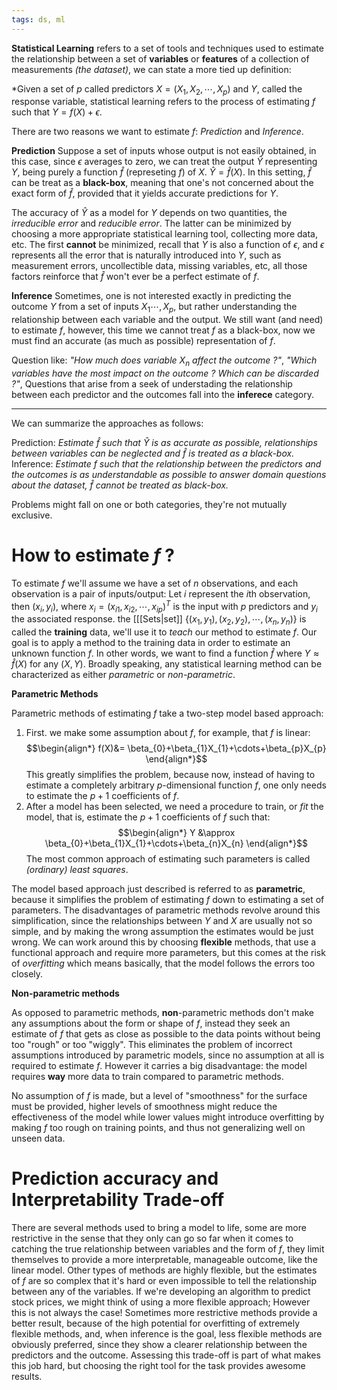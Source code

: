 ```yaml
---
tags: ds, ml
---
```

**Statistical Learning** refers to a set of tools and techniques used to estimate the relationship between a set of **variables** or **features** of a collection of measurements *(the dataset)*, we can state a more tied up definition:

*Given a set of $p$ called predictors $X=(X_{1}, X_{2}, \cdots, X_{p})$  and $Y$, called the response variable, statistical learning refers to the process of estimating $f$ such that $Y=f(X) + \epsilon$.

There are two reasons we want to estimate $f$: *Prediction* and *Inference*.

**Prediction**
Suppose a set of inputs whose output is not easily obtained, in this case, since $\epsilon$ averages to zero, we can treat the output $\hat{Y}$ representing $Y$, being purely a function $\hat{f}$ (represeting $f$) of $X$. $\hat{Y} = \hat{f}(X)$. In this setting, $\hat{f}$ can be treat as a **black-box**, meaning that one's not concerned about the exact form of $\hat{f}$, provided that it yields accurate predictions for $Y$.

The accuracy of $\hat{Y}$ as a model for $Y$ depends on two quantities, the *irreducible error* and *reducible error*. The latter can be minimized by choosing a more appropriate statistical learning tool, collecting more data, etc. The first **cannot** be minimized, recall that $Y$ is also a function of $\epsilon$, and $\epsilon$ represents all the error that is naturally introduced into $Y$, such as measurement errors, uncollectible data, missing variables, etc, all those factors reinforce that $\hat{f}$ won't ever be a perfect estimate of $f$.

**Inference**
Sometimes, one is not interested exactly in predicting the outcome $Y$ from a set of inputs $X_{1}\cdots, X_{p}$, but rather understanding the relationship between each variable and the output. We still want (and need) to estimate $f$, however, this time we cannot treat $f$ as a black-box, now we must find an accurate (as much as possible) representation of $f$.

Question like: *"How much does variable $X_{n}$ affect the outcome ?"*, *"Which variables have the most impact on the outcome ? Which can be discarded ?"*, Questions that arise from a seek of understading the relationship between each predictor and the outcomes fall into the **inferece** category.
___
We can summarize the approaches as follows:

Prediction: *Estimate $\hat{f}$ such that $\hat{Y}$ is as accurate as possible, relationships between variables can be neglected and $\hat{f}$ is treated as a black-box.*
Inference: *Estimate $f$ such that the relationship between the predictors and the outcomes is as understandable as possible to answer domain questions about the dataset, $\hat{f}$ cannot be treated as black-box.*

Problems might fall on one or both categories, they're not mutually exclusive.

# How to estimate $f$ ?

To estimate $f$ we'll assume we have a set of $n$ observations, and each observation is a pair of inputs/output: Let $i$ represent the $i$th observation, then $(x_{i},y_{i})$, where $x_{i}=(x_{i1},x_{i2},\cdots,x_{ip})^{T}$ is the input with $p$ predictors and $y_{i}$ the associated response. the [[[Sets|set]] $\{(x_{1},y_{1}), (x_{2},y_{2}), \cdots, (x_{n}, y_{n})\}$ is called the **training** data, we'll use it to *teach* our method to estimate $f$. Our goal is to apply a method to the training data in order to estimate an unknown function $f$. In other words, we want to find a function $\hat{f}$ where $Y \approx \hat{f}(X)$ for any $(X,Y)$. Broadly speaking, any statistical learning method can be characterized as either *parametric* or *non-parametric*.

**Parametric Methods**

Parametric methods of estimating $f$ take a two-step model based approach:
1. First. we make some assumption about $f$, for example, that $f$ is linear:
$$\begin{align*}
f(X)&= \beta_{0}+\beta_{1}X_{1}+\cdots+\beta_{p}X_{p}
\end{align*}$$
	This greatly simplifies the problem, because now, instead of having to estimate a completely arbitrary $p$-dimensional function $f$, one only needs to estimate the $p+1$ coefficients of $f$.
2. After a model has been selected, we need a procedure to train, or *fit* the model, that is, estimate the $p+1$ coefficients of $f$ such that:
$$\begin{align*}
Y &\approx \beta_{0}+\beta_{1}X_{1}+\cdots+\beta_{n}X_{n}
\end{align*}$$
	The most common approach of estimating such parameters is called *(ordinary) least squares*.

The model based approach just described is referred to as **parametric**, because it simplifies the problem of estimating $f$ down to estimating a set of parameters. The disadvantages of parametric methods revolve around this simplification, since the relationships between $Y$ and $X$ are usually not so simple, and by making the wrong assumption the estimates would be just wrong. We can work around this by choosing **flexible** methods, that use a functional approach and require more parameters, but this comes at the risk of *overfitting* which means basically, that the model follows the errors too closely.

**Non-parametric methods** 

As opposed to parametric methods, **non**-parametric methods don't make any assumptions about the form or shape of $f$, instead they seek an estimate of $f$ that gets as close as possible to the data points without being too "rough" or too "wiggly". This eliminates the problem of incorrect assumptions introduced by parametric models, since no assumption at all is required to estimate $f$. However it carries a big disadvantage: the model requires **way** more data to train compared to parametric methods.

No assumption of $f$ is made, but a level of "smoothness" for the surface must be provided, higher levels of smoothness might reduce the effectiveness of the model while lower values might introduce overfitting by making $f$ too rough on training points, and thus not generalizing well on unseen data.

# Prediction accuracy and Interpretability Trade-off

There are several methods used to bring a model to life, some are more restrictive in the sense that they only can go so far when it comes to catching the true relationship between variables and the form of $f$, they limit themselves to provide a more interpretable, manageable outcome, like the linear model.
Other types of  methods are highly flexible, but the estimates of $f$ are so complex that it's hard or even impossible to tell the relationship between any of the variables. If we're developing an algorithm to predict stock prices, we might think of using a more flexible approach; However this is not always the case! Sometimes more restrictive methods provide a better result, because of the high potential for overfitting of extremely flexible methods, and, when inference is the goal, less flexible methods are obviously preferred, since they show a clearer relationship between the predictors and the outcome.
Assessing this trade-off is part of what makes this job hard, but choosing the right tool for the task provides awesome results.